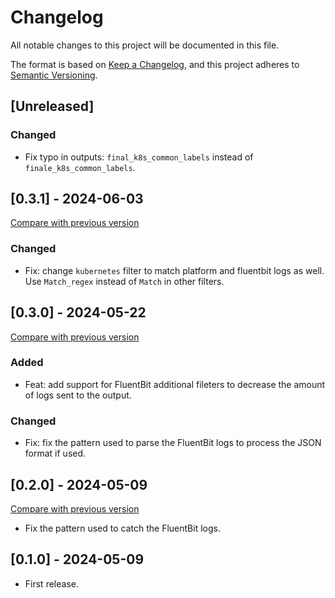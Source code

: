 # Changelog

All notable changes to this project will be documented in this file.

The format is based on [Keep a Changelog](https://keepachangelog.com/en/1.1.0/),
and this project adheres
to [Semantic Versioning](https://semver.org/spec/v2.0.0.html).

## [Unreleased]

### Changed

- Fix typo in outputs: `final_k8s_common_labels` instead of `finale_k8s_common_labels`.

## [0.3.1] - 2024-06-03

[Compare with previous version](https://github.com/sparkfabrik/terraform-helm-fluentbit/compare/0.3.0...0.3.1)

### Changed

- Fix: change `kubernetes` filter to match platform and fluentbit logs as well. Use `Match_regex` instead of `Match` in other filters.

## [0.3.0] - 2024-05-22

[Compare with previous version](https://github.com/sparkfabrik/terraform-helm-fluentbit/compare/0.2.0...0.3.0)

### Added

- Feat: add support for FluentBit additional fileters to decrease the amount of logs sent to the output.

### Changed

- Fix: fix the pattern used to parse the FluentBit logs to process the JSON format if used.

## [0.2.0] - 2024-05-09

[Compare with previous version](https://github.com/sparkfabrik/terraform-helm-fluentbit/compare/0.1.0...0.2.0)

- Fix the pattern used to catch the FluentBit logs.

## [0.1.0] - 2024-05-09

- First release.

